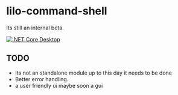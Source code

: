 # lilo-command-shell
Its still an internal beta.

[![.NET Core Desktop](https://github.com/JW-Limited/lilo-command-shell/actions/workflows/dotnet-desktop.yml/badge.svg?branch=main)](https://github.com/JW-Limited/lilo-command-shell/actions/workflows/dotnet-desktop.yml)

## TODO
- Its not an standalone module up to this day it needs to be done
- Better error handling.
- a user friendly ui maybe soon a gui
